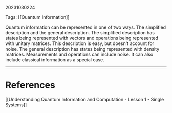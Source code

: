 20231030224

Tags: [[Quantum Information]]

Quantum information can be represented in one of two ways. The simplified description and the general description.
The simplified description has states being represented with vectors and operations being represented with unitary matrices. This description is easy, but doesn't account for noise.
The general description has states being represented with density matrices. Measurements and operations can include noise. It can also include classical information as a special case.
___
# References
[[Understanding Quantum Information and Computation - Lesson 1 - Single Systems]]